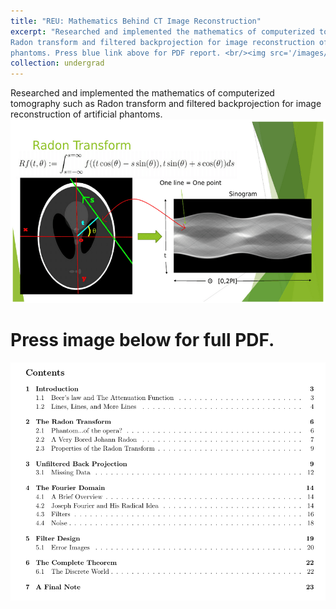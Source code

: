 ```yaml
---
title: "REU: Mathematics Behind CT Image Reconstruction"
excerpt: "Researched and implemented the mathematics of computerized tomography such as
Radon transform and filtered backprojection for image reconstruction of artificial
phantoms. Press blue link above for PDF report. <br/><img src='/images/radon1.png'>"
collection: undergrad
---
```

Researched and implemented the mathematics of computerized tomography such as
Radon transform and filtered backprojection for image reconstruction of artificial
phantoms.
<img src='/images/radon1.png'>

Press image below for full PDF.
======
[![radon](/images/radon2.png "Press image for link")](https://javiersc1.github.io/files/radon.pdf)
